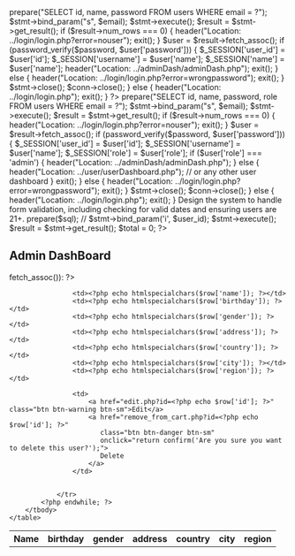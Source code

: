 <?php
require_once '../connection.php';
session_start();

if ($_SERVER["REQUEST_METHOD"] == "POST") {
    $email = trim($_POST['email']);
    $password = $_POST['password'];

    
    if (empty($email) || empty($password)) {
        header("Location: ../login/login.php?error=emptyfields");
        exit();
    }

    
    $stmt = $conn->prepare("SELECT id, name, password FROM users WHERE email = ?");
    $stmt->bind_param("s", $email);
    $stmt->execute();
    $result = $stmt->get_result();

    if ($result->num_rows === 0) {
        header("Location: ../login/login.php?error=nouser");
        exit();
    }

    $user = $result->fetch_assoc();

    
    if (password_verify($password, $user['password'])) {
        
        $_SESSION['user_id'] = $user['id'];
        $_SESSION['username'] = $user['name'];
        $_SESSION['name'] = $user['name'];
        
        
        header("Location: ../adminDash/adminDash.php");
        exit();
    } else {
        header("Location: ../login/login.php?error=wrongpassword");
        exit();
    }

    $stmt->close();
    $conn->close();
} else {
    header("Location: ../login/login.php");
    exit();
}
?> 





<?php
require_once '../connection.php';
session_start();

if ($_SERVER["REQUEST_METHOD"] == "POST") {
    $email = trim($_POST['email']);
    $password = $_POST['password'];

    if (empty($email) || empty($password)) {
        header("Location: ../login/login.php?error=emptyfields");
        exit();
    }

    $stmt = $conn->prepare("SELECT id, name, password, role FROM users WHERE email = ?");
    $stmt->bind_param("s", $email);
    $stmt->execute();
    $result = $stmt->get_result();

    if ($result->num_rows === 0) {
        header("Location: ../login/login.php?error=nouser");
        exit();
    }

    $user = $result->fetch_assoc();

    if (password_verify($password, $user['password'])) {
        $_SESSION['user_id'] = $user['id'];
        $_SESSION['username'] = $user['name'];
        $_SESSION['role'] = $user['role'];

        if ($user['role'] === 'admin') {
            header("Location: ../adminDash/adminDash.php");
        } else {
            header("Location: ../user/userDashboard.php"); // or any other user dashboard
        }
        exit();
    } else {
        header("Location: ../login/login.php?error=wrongpassword");
        exit();
    }

    $stmt->close();
    $conn->close();
} else {
    header("Location: ../login/login.php");
    exit();
}


Design the system to handle form validation, including checking for valid dates and 
ensuring users are 21+.

<?php



require_once '../connection.php';
include '../includes/header.php';

if (!isset($_SESSION['user_id'])) {
    header('Location: ../Login/login.php');
    exit();
}

$user_id = $_SESSION['user_id'];
// $sql = "SELECT cart.id as cart_id, products.name, products.price, products.image, cart.quantity FROM cart JOIN products ON cart.product_id = products.id WHERE cart.user_id = ?";

$sql = "SELECT id, name, birthday, gender, address, country, city, region FROM user";

$stmt = $conn->prepare($sql);
// $stmt->bind_param('i', $user_id);
$stmt->execute();
$result = $stmt->get_result();
$total = 0;
?>
<div class='container mt-5'>
    <h2>Admin DashBoard</h2>
    <table class='table'>
        <thead>
            <tr>
                <th>Name </th>
                <th>birthday</th>
                <th>gender</th>
                <th>address</th>
                <th>country</th>
                <th>city</th>
                <th>region</th>
            </tr>
        </thead>
        <tbody>
            <?php while ($row = $result->fetch_assoc()): ?>
                <tr>
                    
                    <td><?php echo htmlspecialchars($row['name']); ?></td>
                    <td><?php echo htmlspecialchars($row['birthday']); ?></td>
                    <td><?php echo htmlspecialchars($row['gender']); ?></td>
                    <td><?php echo htmlspecialchars($row['address']); ?></td>
                    <td><?php echo htmlspecialchars($row['country']); ?></td>
                    <td><?php echo htmlspecialchars($row['city']); ?></td>
                    <td><?php echo htmlspecialchars($row['region']); ?></td>
                  
                    <td>
                        <a href="edit.php?id=<?php echo $row['id']; ?>" class="btn btn-warning btn-sm">Edit</a>
                        <a href="remove_from_cart.php?id=<?php echo $row['id']; ?>" 
                           class="btn btn-danger btn-sm"
                           onclick="return confirm('Are you sure you want to delete this user?');">
                           Delete
                        </a>
                    </td>

                  
                </tr>
            <?php endwhile; ?>
        </tbody>
    </table>
</div>
<?php include '../includes/footer.php'; ?> 





